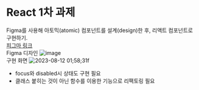 # React 1차 과제

Figma를 사용해 아토믹(atomic) 컴포넌트를 설계(design)한 후, 리액트 컴포넌트로 구현하기.
<br>
<a href="https://www.figma.com/file/Y0TXm135lKXpJNPIcGkMjf/Atomic-Component?type=design&node-id=1%3A35&mode=dev">피그마 링크</a>
<br>
Figma 디자인
![image](https://github.com/seonyeongyoon/react-homework/assets/66238849/f09bedea-6fe9-42fd-92d5-7eda80e5d09f)
<br>
구현 화면
![2023-08-12 01;58;31f](https://github.com/seonyeongyoon/react-homework/assets/66238849/428ccb3f-8e39-46e6-827c-c3bdd5c90999)
<br>
- focus와 disabled시 상태도 구현 필요
- 클래스 붙히는 것이 아닌 함수를 이용한 기능으로 리팩토링 필요
